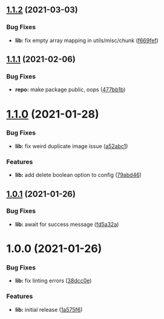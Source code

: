 ## [1.1.2](https://github.com/sanctuarycomputer/sanity-graph-import/compare/v1.1.1...v1.1.2) (2021-03-03)


### Bug Fixes

* **lib:** fix empty array mapping in utils/misc/chunk ([f669fef](https://github.com/sanctuarycomputer/sanity-graph-import/commit/f669fef27899bb2380616a3135c59ba3f867f36d))

## [1.1.1](https://github.com/sanctuarycomputer/sanity-graph-import/compare/v1.1.0...v1.1.1) (2021-02-06)


### Bug Fixes

* **repo:** make package public, oops ([477bb1b](https://github.com/sanctuarycomputer/sanity-graph-import/commit/477bb1bb1a7017af9959efd2470094639ce5dc74))

# [1.1.0](https://github.com/sanctuarycomputer/sanity-graph-import/compare/v1.0.1...v1.1.0) (2021-01-28)


### Bug Fixes

* **lib:** fix weird duplicate image issue ([a52abc1](https://github.com/sanctuarycomputer/sanity-graph-import/commit/a52abc1eb48addcfdf4f13394faaaf6c2ae136ef))


### Features

* **lib:** add delete boolean option to config ([79abd46](https://github.com/sanctuarycomputer/sanity-graph-import/commit/79abd460baf8f71eed05a740c0b9787b2b3c1104))

## [1.0.1](https://github.com/sanctuarycomputer/sanity-graph-import/compare/v1.0.0...v1.0.1) (2021-01-26)


### Bug Fixes

* **lib:** await for success message ([fd5a32a](https://github.com/sanctuarycomputer/sanity-graph-import/commit/fd5a32a96a489b92a1c8564718c20ebebf4977b8))

# 1.0.0 (2021-01-26)


### Bug Fixes

* **lib:** fix linting errors ([38dcc0e](https://github.com/sanctuarycomputer/sanity-graph-import/commit/38dcc0ef8b2622fb95a921b2aa9e1a61c580e90e))


### Features

* **lib:** initial release ([1a575f6](https://github.com/sanctuarycomputer/sanity-graph-import/commit/1a575f64f9e4f82890e4ecf72a22387995e27ac4))
